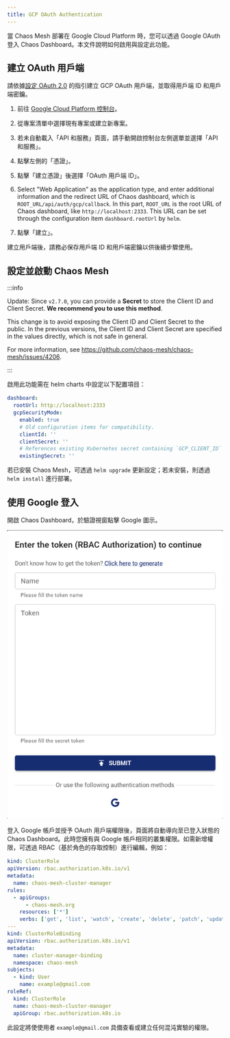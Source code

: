 ```yaml
---
title: GCP OAuth Authentication
---
```


當 Chaos Mesh 部署在 Google Cloud Platform 時，您可以透過 Google OAuth 登入 Chaos Dashboard。本文件說明如何啟用與設定此功能。

## 建立 OAuth 用戶端

請依據[設定 OAuth 2.0](https://support.google.com/cloud/answer/6158849?hl=en) 的指引建立 GCP OAuth 用戶端，並取得用戶端 ID 和用戶端密鑰。

1. 前往 [Google Cloud Platform 控制台](https://console.cloud.google.com/)。

2. 從專案清單中選擇現有專案或建立新專案。

3. 若未自動載入「API 和服務」頁面，請手動開啟控制台左側選單並選擇「API 和服務」。

4. 點擊左側的「憑證」。

5. 點擊「建立憑證」後選擇「OAuth 用戶端 ID」。

6. Select "Web Application" as the application type, and enter additional information and the redirect URL of Chaos dashboard, which is `ROOT_URL/api/auth/gcp/callback`. In this part, `ROOT_URL` is the root URL of Chaos dashboard, like `http://localhost:2333`. This URL can be set through the configuration item `dashboard.rootUrl` by `helm`.

7. 點擊「建立」。

建立用戶端後，請務必保存用戶端 ID 和用戶端密鑰以供後續步驟使用。

## 設定並啟動 Chaos Mesh

:::info

Update: Since `v2.7.0`, you can provide a **Secret** to store the Client ID and Client Secret. **We recommend you to use this method**.

This change is to avoid exposing the Client ID and Client Secret to the public. In the previous versions, the Client ID and Client Secret are specified in the values directly, which is not safe in general.

For more information, see https://github.com/chaos-mesh/chaos-mesh/issues/4206.

:::

啟用此功能需在 helm charts 中設定以下配置項目：

```yaml
dashboard:
  rootUrl: http://localhost:2333
  gcpSecurityMode:
    enabled: true
    # Old configuration items for compatibility.
    clientId: ''
    clientSecret: ''
    # References existing Kubernetes secret containing `GCP_CLIENT_ID` and `GCP_CLIENT_SECRET`.
    existingSecret: ''
```

若已安裝 Chaos Mesh，可透過 `helm upgrade` 更新設定；若未安裝，則透過 `helm install` 進行部署。

## 使用 Google 登入

開啟 Chaos Dashboard，於驗證視窗點擊 Google 圖示。

![img](./img/google-auth.png)

登入 Google 帳戶並授予 OAuth 用戶端權限後，頁面將自動導向至已登入狀態的 Chaos Dashboard。此時您擁有與 Google 帳戶相同的叢集權限。如需新增權限，可透過 RBAC（基於角色的存取控制）進行編輯，例如：

```yaml
kind: ClusterRole
apiVersion: rbac.authorization.k8s.io/v1
metadata:
  name: chaos-mesh-cluster-manager
rules:
  - apiGroups:
      - chaos-mesh.org
    resources: ['*']
    verbs: ['get', 'list', 'watch', 'create', 'delete', 'patch', 'update']
---
kind: ClusterRoleBinding
apiVersion: rbac.authorization.k8s.io/v1
metadata:
  name: cluster-manager-binding
  namespace: chaos-mesh
subjects:
  - kind: User
    name: example@gmail.com
roleRef:
  kind: ClusterRole
  name: chaos-mesh-cluster-manager
  apiGroup: rbac.authorization.k8s.io
```

此設定將使使用者 `example@gmail.com` 具備查看或建立任何混沌實驗的權限。